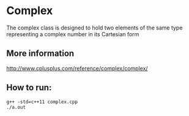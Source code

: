 # Complex

The complex class is designed to hold two elements of the same type representing a complex number in its Cartesian form

## More information

http://www.cplusplus.com/reference/complex/complex/

## How to run:
```
g++ -std=c++11 complex.cpp
./a.out
```